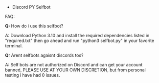 + Discord PY Selfbot


FAQ:

**Q:** How do i use this selfbot?

A: Download Python 3.10 and install the required dependencies listed in "required.txt" then go ahead and run "python3 selfbot.py" in your favorite terminal.

**Q:** Arent selfbots agaisnt discords tos?

A: Self bots are not authorized on Discord and can get your account banned, PLEASE USE AT YOUR OWN DISCRETION, but from personal testing i have had 0 issues.
